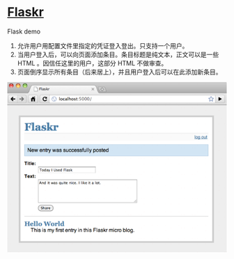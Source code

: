 # [Flaskr](http://docs.jinkan.org/docs/flask/tutorial/introduction.html)
Flask demo

1. 允许用户用配置文件里指定的凭证登入登出。只支持一个用户。
2. 当用户登入后，可以向页面添加条目。条目标题是纯文本，正文可以是一些 HTML 。因信任这里的用户，这部分 HTML 不做审查。
3. 页面倒序显示所有条目（后来居上），并且用户登入后可以在此添加新条目。

![flaskr](flaskr.png)
